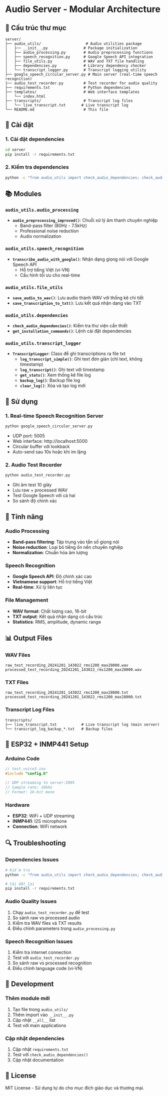 # Audio Server - Modular Architecture

## 📁 Cấu trúc thư mục

```
server/
├── audio_utils/                    # Audio utilities package
│   ├── __init__.py                # Package initialization
│   ├── audio_processing.py        # Audio preprocessing functions
│   ├── speech_recognition.py      # Google Speech API integration
│   ├── file_utils.py              # WAV and TXT file handling
│   ├── dependencies.py            # Library dependency checker
│   └── transcript_logger.py       # Transcript logging utility
├── google_speech_circular_server.py # Main server (real-time speech recognition)
├── audio_test_recorder.py         # Test recorder for audio quality
├── requirements.txt               # Python dependencies
├── templates/                     # Web interface templates
│   └── index.html
├── transcripts/                   # Transcript log files
│   └── live_transcript.txt       # Live transcript log
└── README.md                      # This file
```

## 🚀 Cài đặt

### 1. Cài đặt dependencies
```bash
cd server
pip install -r requirements.txt
```

### 2. Kiểm tra dependencies
```bash
python -c "from audio_utils import check_audio_dependencies; check_audio_dependencies()"
```

## 📚 Modules

### `audio_utils.audio_processing`
- **`audio_preprocessing_improved()`**: Chuỗi xử lý âm thanh chuyên nghiệp
  - Band-pass filter (80Hz - 7.5kHz)
  - Professional noise reduction
  - Audio normalization

### `audio_utils.speech_recognition`
- **`transcribe_audio_with_google()`**: Nhận dạng giọng nói với Google Speech API
  - Hỗ trợ tiếng Việt (vi-VN)
  - Cấu hình tối ưu cho real-time

### `audio_utils.file_utils`
- **`save_audio_to_wav()`**: Lưu audio thành WAV với thống kê chi tiết
- **`save_transcription_to_txt()`**: Lưu kết quả nhận dạng vào TXT

### `audio_utils.dependencies`
- **`check_audio_dependencies()`**: Kiểm tra thư viện cần thiết
- **`get_installation_commands()`**: Lệnh cài đặt dependencies

### `audio_utils.transcript_logger`
- **`TranscriptLogger`**: Class để ghi transcriptions ra file txt
  - **`log_transcript_simple()`**: Ghi text đơn giản (chỉ text, không timestamp)
  - **`log_transcript()`**: Ghi text với timestamp
  - **`get_stats()`**: Xem thống kê file log
  - **`backup_log()`**: Backup file log
  - **`clear_log()`**: Xóa và tạo log mới

## 🎯 Sử dụng

### 1. Real-time Speech Recognition Server
```bash
python google_speech_circular_server.py
```
- UDP port: 5005
- Web interface: http://localhost:5000
- Circular buffer với lookback
- Auto-send sau 10s hoặc khi im lặng

### 2. Audio Test Recorder
```bash
python audio_test_recorder.py
```
- Ghi âm test 10 giây
- Lưu raw + processed WAV
- Test Google Speech với cả hai
- So sánh độ chính xác

## 🔧 Tính năng

### Audio Processing
- **Band-pass filtering**: Tập trung vào tần số giọng nói
- **Noise reduction**: Loại bỏ tiếng ồn nền chuyên nghiệp
- **Normalization**: Chuẩn hóa âm lượng

### Speech Recognition
- **Google Speech API**: Độ chính xác cao
- **Vietnamese support**: Hỗ trợ tiếng Việt
- **Real-time**: Xử lý liên tục

### File Management
- **WAV format**: Chất lượng cao, 16-bit
- **TXT output**: Kết quả nhận dạng có cấu trúc
- **Statistics**: RMS, amplitude, dynamic range

## 📊 Output Files

### WAV Files
```
raw_test_recording_20241201_143022_rms1200_max28000.wav
processed_test_recording_20241201_143022_rms1200_max28000.wav
```

### TXT Files
```
raw_test_recording_20241201_143022_rms1200_max28000.txt
processed_test_recording_20241201_143022_rms1200_max28000.txt
```

### Transcript Log Files
```
transcripts/
├── live_transcript.txt           # Live transcript log (main server)
└── transcript_log_backup_*.txt   # Backup files
```

## 🎤 ESP32 + INMP441 Setup

### Arduino Code
```cpp
// test_voice3.ino
#include "config.h"

// UDP streaming to server:5005
// Sample rate: 16kHz
// Format: 16-bit mono
```

### Hardware
- **ESP32**: WiFi + UDP streaming
- **INMP441**: I2S microphone
- **Connection**: WiFi network

## 🔍 Troubleshooting

### Dependencies Issues
```bash
# Kiểm tra
python -c "from audio_utils import check_audio_dependencies; check_audio_dependencies()"

# Cài đặt lại
pip install -r requirements.txt
```

### Audio Quality Issues
1. Chạy `audio_test_recorder.py` để test
2. So sánh raw vs processed audio
3. Kiểm tra WAV files và TXT results
4. Điều chỉnh parameters trong `audio_processing.py`

### Speech Recognition Issues
1. Kiểm tra internet connection
2. Test với `audio_test_recorder.py`
3. So sánh raw vs processed recognition
4. Điều chỉnh language code (vi-VN)

## 🚀 Development

### Thêm module mới
1. Tạo file trong `audio_utils/`
2. Thêm import vào `__init__.py`
3. Cập nhật `__all__` list
4. Test với main applications

### Cập nhật dependencies
1. Cập nhật `requirements.txt`
2. Test với `check_audio_dependencies()`
3. Cập nhật documentation

## 📝 License

MIT License - Sử dụng tự do cho mục đích giáo dục và thương mại. 